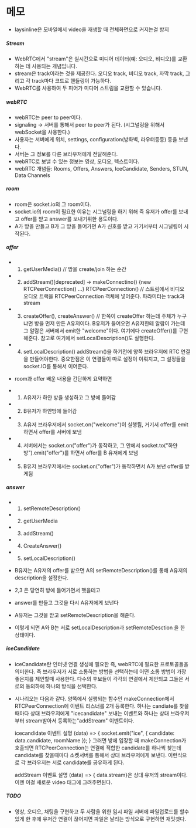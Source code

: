 # 메모

- laysinline은 모바일에서 video을 재생할 때 전체화면으로 커지는걸 방지

##### Stream

- WebRTC에서 "stream"은 실시간으로 미디어 데이터(예: 오디오, 비디오)를 교환하는 데 사용되는 개념입니다.
- stream은 track이라는 것을 제공한다. 오디오 track, 비디오 track, 자막 track, 그리고 각 track마다 코드로 핸들링이 가능하다.
- WebRTC를 사용하여 두 피어가 미디어 스트림을 교환할 수 있습니다.

##### webRTC

- webRTC는 peer to peer이다.
- signaling -> 서버를 통해서 peer to peer가 된다. (시그널링을 위해서 webSocket을 사용한다.)
- 사용자는 서버에게 위치, settings, configuration(방화벽, 라우터등등) 등을 보낸다.
- 서버는 그 정보를 다른 브라우저에게 전달해준다.
- webRTC로 보낼 수 있는 정보는 영상, 오디오, 텍스트이다.
- webRTC 개념들: Rooms, Offers, Answers, IceCandidate, Senders, STUN, Data Channels

##### room

- room은 socket.io의 그 room이다.
- socket.io의 room이 필요한 이유는 시그널링을 하기 위해 즉 유저가 offer를 보내고 offer를 받고 answer를 보내기위한 용도이다.
- A가 방을 만들고 B가 그 방을 들어가면 A가 신호를 받고 거기서부터 시그널링이 시작된다.

##### offer

- 1. getUserMedia() // 방을 create/join 하는 순간
- 2. addStream()[deprecated] -> makeConnectino() {new RTCPeerConnection() ...}
     RTCPeerConnection() // 스트림에서 비디오 오디오 트랙을 RTCPeerConnection 객체에 넣어준다. 파라미터는 track과 stream

- 3. createOffer(), createAnswer() // 한쪽이 createOffer 하는데 주체가 누구냐면 방을 먼저 만든 A유저이다. B유저가 들어오면 A유저한테
     알람이 가는데 그 알람은 서버에서 emit한 "welcome"이다. 여기에다 createOffer()를 구현해준다. 참고로 여기에서 setLocalDescription()도 실행한다.
- 4. setLocalDescription()
     addStream()을 하기전에 양쪽 브라우저에 RTC 연결을 만들어야한다.
     중요한점은 이 연결들이 따로 설정이 이뤄지고, 그 설정들을 socket.IO를 통해서 이어준다.

- room과 offer 배운 내용을 간단하게 요약하면
- 1. A유저가 하얀 방을 생성하고 그 방에 들어감
- 2. B유저가 하얀방에 들어감
- 3. A유저 브라우저에서 socket.on("welcome")이 실행됨, 거기서 offer를 emit하면서 offer를 서버에 보냄
- 4. 서버에서는 socket.on("offer")가 동작하고, 그 안에서 socket.to("하얀방").emit("offer")를 하면서 offer를 B 유저에게 보냄
- 5. B유저 브라우저에서는 socket.on("offer")가 동작하면서 A가 보낸 offer를 받게됨

##### answer

- 1. setRemoteDescription()
- 2. getUserMedia
- 3. addStream()
- 4. CreateAnswer()
- 5. setLocalDescription()

- B유저는 A유저의 offer를 받으면 A의 setRemoteDescription()를 통해 A유저의 description을 설정한다.
- 2,3 은 당연히 방에 들어가면서 햇을테고
- answer를 만들고 그것을 다시 A유저에게 보낸다
- A유저는 그것을 받고 setRemoteDescription을 해준다.
- 이렇게 되면 A와 B는 서로 setLocalDescription과 setRemoteDesction 을 한 상태이다.

##### iceCandidate

- iceCandidate란 인터넷 연결 생성에 필요한 즉, webRTC에 필요한 프로토콜들을 의미한다. 즉 브라우저가 서로 소통하는 방법을 선택하는데 어떤 소통 방법이 가장 좋은지를 제안할때 사용한다. 다수의 후보들이 각각의 연결에서 제안되고 그들은 서로의 동의하에 하나의 방식을 선택한다.

- 시나리오는 다음과 같다.
  양쪽에서 실행되는 함수인 makeConnection에서 RTCPeerConnection에 이벤트 리스너를 2개 등록한다.
  하나는 candiate를 찾을때마다 상대 브라우저에게 "icecandidate" 보내는 이벤트와
  하나는 상대 브라우저부터 stream받아서 등록하는"addStream" 이벤트이다.

  icecandidate 이벤트 설명
  (data) => { socket.emit("ice", { candidate: data.candidate, roomName }); }
  그러면 방에 입장할 때 makeConnection가 호출되면 RTCPeerConnection는 연결에 적합한
  candidate를 하나씩 찾는데 candidate를 찾을때마다 소켓서버를 통해서 상대 브라우저에게 보낸다. 이런식으로 각 브라우저는 서로 candidate를 공유하게 된다.

  addStream 이벤트 설명
  (data) => { data.stream}은 상대 유저의 stream이다.
  이젠 이걸 새로운 video 태그에 그려주면된다.

##### TODO

- 영상, 오디오, 채팅을 구현하고 두 사람을 위한 임시 파일 서버에 파일업로드를 할수있게 한 후에
  유저간 연결이 끊어지면 파일은 날리는 방식으로 구현하면 재밋겟다.
